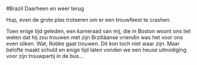 #Brazil Daarheen en weer terug

Hup, even de grote plas trotseren om er een trouwfeest te crashen.

Toen enige tijd geleden, een kameraad van mij, die in Boston woont ons liet weten dat hij zou trouwen met zijn Brziliäanse vriendin was het voor ons even sliken. Wat, Robke gaat trouwen. Dit kon toch niet waar zijn.
Maar belofte maakt schuld en enige tijd laten vonden we een heuse uitnodiging voor zijn trouwpartij in de bus... 
